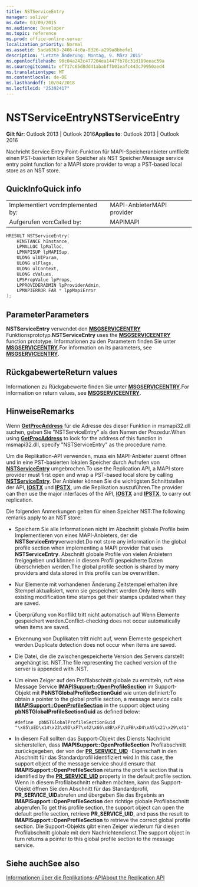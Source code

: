 ```yaml
---
title: NSTServiceEntry
manager: soliver
ms.date: 03/09/2015
ms.audience: Developer
ms.topic: reference
ms.prod: office-online-server
localization_priority: Normal
ms.assetid: 5ada6363-2406-4c0a-8326-a299a8bbefe1
description: 'Letzte Änderung: Montag, 9. März 2015'
ms.openlocfilehash: 96c04a242c477204ea1447fb78c31d189eeac59a
ms.sourcegitcommit: ef717c65d8dd41ababffb01eafc443c79950aed4
ms.translationtype: MT
ms.contentlocale: de-DE
ms.lasthandoff: 10/04/2018
ms.locfileid: "25392417"
---
```

# <a name="nstserviceentry"></a><span data-ttu-id="3c534-103">NSTServiceEntry</span><span class="sxs-lookup"><span data-stu-id="3c534-103">NSTServiceEntry</span></span>

  
  
<span data-ttu-id="3c534-104">**Gilt für**: Outlook 2013 | Outlook 2016</span><span class="sxs-lookup"><span data-stu-id="3c534-104">**Applies to**: Outlook 2013 | Outlook 2016</span></span> 
  
<span data-ttu-id="3c534-105">Nachricht Service Entry Point-Funktion für MAPI-Speicheranbieter umfließt einen PST-basierten lokalen Speicher als NST Speicher.</span><span class="sxs-lookup"><span data-stu-id="3c534-105">Message service entry point function for a MAPI store provider to wrap a PST-based local store as an NST store.</span></span> 
  
## <a name="quick-info"></a><span data-ttu-id="3c534-106">QuickInfo</span><span class="sxs-lookup"><span data-stu-id="3c534-106">Quick info</span></span>

|||
|:-----|:-----|
|<span data-ttu-id="3c534-107">Implementiert von:</span><span class="sxs-lookup"><span data-stu-id="3c534-107">Implemented by:</span></span>  <br/> |<span data-ttu-id="3c534-108">MAPI-Anbieter</span><span class="sxs-lookup"><span data-stu-id="3c534-108">MAPI provider</span></span>  <br/> |
|<span data-ttu-id="3c534-109">Aufgerufen von:</span><span class="sxs-lookup"><span data-stu-id="3c534-109">Called by:</span></span>  <br/> |<span data-ttu-id="3c534-110">MAPI</span><span class="sxs-lookup"><span data-stu-id="3c534-110">MAPI</span></span>  <br/> |
   
```cpp
HRESULT NSTServiceEntry( 
    HINSTANCE hInstance,   
    LPMALLOC lpMalloc, 
    LPMAPISUP lpMAPISup, 
    ULONG ulUIParam, 
    ULONG ulFlags, 
    ULONG ulContext, 
    ULONG cValues, 
    LPSPropValue lpProps, 
    LPPROVIDERADMIN lpProviderAdmin, 
    LPMAPIERROR FAR * lppMapiError 
);
```

## <a name="parameters"></a><span data-ttu-id="3c534-111">Parameter</span><span class="sxs-lookup"><span data-stu-id="3c534-111">Parameters</span></span>

 <span data-ttu-id="3c534-112">**NSTServiceEntry** verwendet den **[MSGSERVICEENTRY](msgserviceentry.md)** Funktionsprototyp.</span><span class="sxs-lookup"><span data-stu-id="3c534-112">**NSTServiceEntry** uses the **[MSGSERVICEENTRY](msgserviceentry.md)** function prototype.</span></span> <span data-ttu-id="3c534-113">Informationen zu den Parametern finden Sie unter **[MSGSERVICEENTRY](msgserviceentry.md)**.</span><span class="sxs-lookup"><span data-stu-id="3c534-113">For information on its parameters, see **[MSGSERVICEENTRY](msgserviceentry.md)**.</span></span> 
  
## <a name="return-values"></a><span data-ttu-id="3c534-114">Rückgabewerte</span><span class="sxs-lookup"><span data-stu-id="3c534-114">Return values</span></span>

<span data-ttu-id="3c534-115">Informationen zu Rückgabewerte finden Sie unter **[MSGSERVICEENTRY](msgserviceentry.md)**.</span><span class="sxs-lookup"><span data-stu-id="3c534-115">For information on return values, see **[MSGSERVICEENTRY](msgserviceentry.md)**.</span></span> 
  
## <a name="remarks"></a><span data-ttu-id="3c534-116">Hinweise</span><span class="sxs-lookup"><span data-stu-id="3c534-116">Remarks</span></span>

<span data-ttu-id="3c534-117">Wenn **[GetProcAddress](https://msdn.microsoft.com/library/ms683212.aspx)** für die Adresse des dieser Funktion in msmapi32.dll suchen, geben Sie "NSTServiceEntry" als den Namen der Prozedur.</span><span class="sxs-lookup"><span data-stu-id="3c534-117">When using **[GetProcAddress](https://msdn.microsoft.com/library/ms683212.aspx)** to look for the address of this function in msmapi32.dll, specify "NSTServiceEntry" as the procedure name.</span></span> 
  
<span data-ttu-id="3c534-118">Um die Replikation-API verwenden, muss ein MAPI-Anbieter zuerst öffnen und in eine PST-basierten lokalen Speicher durch Aufrufen von **[NSTServiceEntry](nstserviceentry.md)** umgebrochen.</span><span class="sxs-lookup"><span data-stu-id="3c534-118">To use the Replication API, a MAPI store provider must first open and wrap a PST-based local store by calling **[NSTServiceEntry](nstserviceentry.md)**.</span></span> <span data-ttu-id="3c534-119">Der Anbieter können Sie die wichtigsten Schnittstellen der API, **[IOSTX](iostxiunknown.md)** und **[IPSTX](ipstxiunknown.md)**, um die Replikation auszuführen.</span><span class="sxs-lookup"><span data-stu-id="3c534-119">The provider can then use the major interfaces of the API, **[IOSTX](iostxiunknown.md)** and **[IPSTX](ipstxiunknown.md)**, to carry out replication.</span></span> 
  
<span data-ttu-id="3c534-120">Die folgenden Anmerkungen gelten für einen Speicher NST:</span><span class="sxs-lookup"><span data-stu-id="3c534-120">The following remarks apply to an NST store:</span></span>
  
- <span data-ttu-id="3c534-121">Speichern Sie alle Informationen nicht im Abschnitt globale Profile beim Implementieren von eines MAPI-Anbieters, der die **NSTServiceEntry**verwendet.</span><span class="sxs-lookup"><span data-stu-id="3c534-121">Do not store any information in the global profile section when implementing a MAPI provider that uses **NSTServiceEntry**.</span></span> <span data-ttu-id="3c534-122">Abschnitt globale Profile von vielen Anbietern freigegeben und können in diesem Profil gespeicherte Daten überschrieben werden.</span><span class="sxs-lookup"><span data-stu-id="3c534-122">The global profile section is shared by many providers and data stored in this profile can be overwritten.</span></span> 
    
- <span data-ttu-id="3c534-123">Nur Elemente mit vorhandenen Änderung Zeitstempel erhalten ihre Stempel aktualisiert, wenn sie gespeichert werden.</span><span class="sxs-lookup"><span data-stu-id="3c534-123">Only items with existing modification time stamps get their stamps updated when they are saved.</span></span> 
    
- <span data-ttu-id="3c534-124">Überprüfung von Konflikt tritt nicht automatisch auf Wenn Elemente gespeichert werden.</span><span class="sxs-lookup"><span data-stu-id="3c534-124">Conflict-checking does not occur automatically when items are saved.</span></span>
    
-  <span data-ttu-id="3c534-125">Erkennung von Duplikaten tritt nicht auf, wenn Elemente gespeichert werden.</span><span class="sxs-lookup"><span data-stu-id="3c534-125">Duplicate detection does not occur when items are saved.</span></span> 
    
-  <span data-ttu-id="3c534-126">Die Datei, die die zwischengespeicherte Version des Servers darstellt angehängt ist. NST.</span><span class="sxs-lookup"><span data-stu-id="3c534-126">The file representing the cached version of the server is appended with .NST.</span></span> 
    
- <span data-ttu-id="3c534-127">Um einen Zeiger auf den Profilabschnitt globale zu ermitteln, ruft eine Message Service **[IMAPISupport::OpenProfileSection](imapisupport-openprofilesection.md)** im Support-Objekt mit **PbNSTGlobalProfileSectionGuid** wie unten definiert:</span><span class="sxs-lookup"><span data-stu-id="3c534-127">To obtain a pointer to the global profile section, a message service calls **[IMAPISupport::OpenProfileSection](imapisupport-openprofilesection.md)** in the support object using **pbNSTGlobalProfileSectionGuid** as defined below:</span></span> 
    
  ```
  #define  pbNSTGlobalProfileSectionGuid "\x85\xED\x14\x23\x9D\xF7\x42\x66\x8B\xF2\xFB\xD4\xA5\x21\x29\x41"
  ```

- <span data-ttu-id="3c534-128">In diesem Fall sollten das Support-Objekt des Diensts Nachricht sicherstellen, dass **IMAPISupport::OpenProfileSection** Profilabschnitt zurückgegeben, der von der **[PR_SERVICE_UID](pidtagserviceuid-canonical-property.md)** -Eigenschaft in den Abschnitt für das Standardprofil identifiziert wird.</span><span class="sxs-lookup"><span data-stu-id="3c534-128">In this case, the support object of the message service should ensure that **IMAPISupport::OpenProfileSection** returns the profile section that is identified by the **[PR_SERVICE_UID](pidtagserviceuid-canonical-property.md)** property in the default profile section.</span></span> <span data-ttu-id="3c534-129">Wenn in diesem Profilabschnitt erhalten möchten, kann das Support-Objekt öffnen Sie den Abschnitt für das Standardprofil, **PR_SERVICE_UID**abrufen und übergeben Sie das Ergebnis an **IMAPISupport::OpenProfileSection** den richtige globale Profilabschnitt abgerufen.</span><span class="sxs-lookup"><span data-stu-id="3c534-129">To get this profile section, the support object can open the default profile section, retrieve **PR_SERVICE_UID**, and pass the result to **IMAPISupport::OpenProfileSection** to retrieve the correct global profile section.</span></span> <span data-ttu-id="3c534-130">Die Support-Objekts gibt einen Zeiger wiederum für diesen Profilabschnitt globale mit dem Nachrichtendienst.</span><span class="sxs-lookup"><span data-stu-id="3c534-130">The support object in turn returns a pointer to this global profile section to the message service.</span></span> 
    
## <a name="see-also"></a><span data-ttu-id="3c534-131">Siehe auch</span><span class="sxs-lookup"><span data-stu-id="3c534-131">See also</span></span>



[<span data-ttu-id="3c534-132">Informationen über die Replikations-API</span><span class="sxs-lookup"><span data-stu-id="3c534-132">About the Replication API</span></span>](about-the-replication-api.md)

